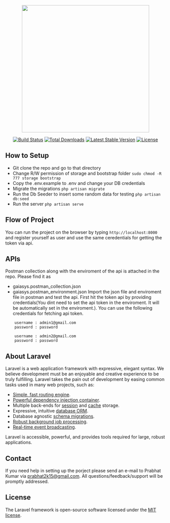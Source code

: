 <p align="center"><img src="https://res.cloudinary.com/dtfbvvkyp/image/upload/v1566331377/laravel-logolockup-cmyk-red.svg" width="400"></p>

<p align="center">
<a href="https://travis-ci.org/laravel/framework"><img src="https://travis-ci.org/laravel/framework.svg" alt="Build Status"></a>
<a href="https://packagist.org/packages/laravel/framework"><img src="https://poser.pugx.org/laravel/framework/d/total.svg" alt="Total Downloads"></a>
<a href="https://packagist.org/packages/laravel/framework"><img src="https://poser.pugx.org/laravel/framework/v/stable.svg" alt="Latest Stable Version"></a>
<a href="https://packagist.org/packages/laravel/framework"><img src="https://poser.pugx.org/laravel/framework/license.svg" alt="License"></a>
</p>

## How to Setup
- Git clone the repo and go to that directory
- Change R/W permission of storage and bootstrap folder
    ``` sudo chmod -R 777 storage bootstrap ```
- Copy the .env.example to .env and change your DB credentials
- Migrate the migrations ``` php artisan migrate ```
- Run the Db Seeder to insert some random data for testing ``` php artisan db:seed ```
- Run the server ``` php artisan serve ```

## Flow of Project
You can run the project on the browser by typing ``` http://localhost:8000 ``` and register yourself as user and use the same ceredentials for getting the token via api.

## APIs
Postman collection along with the enviroment of the api is attached in the repo. Please find it as
- gaiasys.postman_collection.json
- gaiasys.postman_environment.json
Import the json file and enviroment file in postman and test the api. First hit the token api by providing credentials(You dint need to set the api token in the enviroment. It will be automatically set in the enviroment.). You can use the following credentials for fetching api token.
``` 
    username : admin1@gmail.com
    password : password

    username : admin2@gmail.com
    password : password
```

## About Laravel

Laravel is a web application framework with expressive, elegant syntax. We believe development must be an enjoyable and creative experience to be truly fulfilling. Laravel takes the pain out of development by easing common tasks used in many web projects, such as:

- [Simple, fast routing engine](https://laravel.com/docs/routing).
- [Powerful dependency injection container](https://laravel.com/docs/container).
- Multiple back-ends for [session](https://laravel.com/docs/session) and [cache](https://laravel.com/docs/cache) storage.
- Expressive, intuitive [database ORM](https://laravel.com/docs/eloquent).
- Database agnostic [schema migrations](https://laravel.com/docs/migrations).
- [Robust background job processing](https://laravel.com/docs/queues).
- [Real-time event broadcasting](https://laravel.com/docs/broadcasting).

Laravel is accessible, powerful, and provides tools required for large, robust applications.

## Contact

If you need help in setting up the porject please send an e-mail to Prabhat Kumar via [prabhat2k15@gmail.com](mailto:prabhat2k15@gmail.com). All questions/feedback/support will be promptly addressed.

## License

The Laravel framework is open-source software licensed under the [MIT license](https://opensource.org/licenses/MIT).

